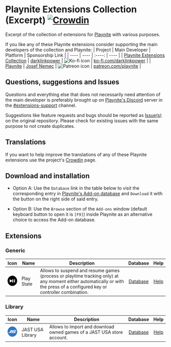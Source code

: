 # Playnite Extensions Collection (Excerpt) [![Crowdin](https://badges.crowdin.net/darklinkpower-playnite-extensi/localized.svg)](https://crowdin.com/project/darklinkpower-playnite-extensi)

Excerpt of the collection of extensions for [Playnite](https://github.com/JosefNemec/Playnite/ "Playnite - An open source video game library manager and launcher") with various purposes.

If you like any of these Playnite extensions consider supporting the main developers of the collection and Playnite:
| Project | Main Developer | Platform | Sponsorship Link |
| ---- | ---- | :----: | ---- |
| [Playnite Extensions Collection](https://github.com/darklinkpower/PlayniteExtensionsCollection) | [darklinkpower](https://github.com/darklinkpower) | <img src="https://github.githubassets.com/images/modules/site/icons/funding_platforms/ko_fi.svg" alt="Ko-fi icon" width="32" height="32" /> | [ko-fi.com/darklinkpower](https://ko-fi.com/darklinkpower) |
| [Playnite](https://github.com/JosefNemec/Playnite/) | [Josef Nemec](https://github.com/JosefNemec) | <img src="https://github.githubassets.com/images/modules/site/icons/funding_platforms/patreon.svg" alt="Patreon icon" width="32" height="32" /> | [patreon.com/playnite](https://patreon.com/playnite) |

## Questions, suggestions and Issues

Questions and everything else that does not necessarily need attention of the main developer is preferably brought up on [Playnite's Discord](https://discord.gg/BrtABqe) server in the [#extensions-support](https://discord.com/channels/365863063296933888/808419165311467630) channel.

Suggestions like feature requests and bugs should be reported as [Issue(s)](https://github.com/darklinkpower/PlayniteExtensionsCollection/issues) on the original repository. Please check for existing issues with the same purpose to not create duplicates.

## Translations

If you want to help improve the translations of any of these Playnite extensions use the project's [Crowdin](https://crowdin.com/project/darklinkpower-playnite-extensi) page.

## Download and installation

- Option A: Use the `Database` link in the table below to visit the corresponding entry in [Playnite's Add-on database](https://playnite.link/addons.html) and `Download` it with the button on the right side of said entry.

- Option B: Use the `Browse` section of the `Add-ons` window (default keyboard button to open it is `[F9]`) inside Playnite as an alternative choice to access the Add-on database.

## Extensions

### Generic

| Icon | Name | Description | Database | Help |
| ---- | ---- | ---- | :----: | :----: |
| <img src="Source/Generic/Play State/icon.png" alt="Play State icon" width="32" height="32" /> | Play State | Allows to suspend and resume games (process or playtime tracking only) at any moment either automatically or with the press of a configured key or controller combination. | [Database](https://playnite.link/addons.html#PlayState) | [Help](https://github.com/darklinkpower/PlayniteExtensionsCollection/wiki/PlayState) |

### Library

| Icon | Name | Description | Database | Help |
| ---- | ---- | ---- | :----: | :----: |
| <img src="Source/Library/JAST USA Library/icon.png" alt="JAST USA Library icon" width="32" height="32" /> | JAST USA Library | Allows to import and download owned games of a JAST USA store account. | [Database](https://playnite.link/addons.html#JastUsaLibrary_d407a620-5953-4ca4-a25c-8194c8559381) | [Help](https://github.com/darklinkpower/PlayniteExtensionsCollection/wiki/JAST-USA-Library) |

